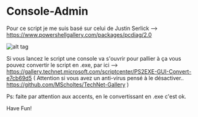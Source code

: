 # Console-Admin

Pour ce script je me suis basé sur celui de Justin Serlick --> https://www.powershellgallery.com/packages/pcdiag/2.0

![alt tag](https://i.imgur.com/dIJ4KMP.png)

Si vous lancez le script une console va s'ouvrir pour pallier à ça vous pouvez convertir le script en .exe, par ici --> https://gallery.technet.microsoft.com/scriptcenter/PS2EXE-GUI-Convert-e7cb69d5 ( Attention si vous avez un anti-virus pensé à le désactiver.. https://github.com/MScholtes/TechNet-Gallery )

Ps: faite par attention aux accents, en le convertissant en .exe c'est ok. 


Have Fun!
